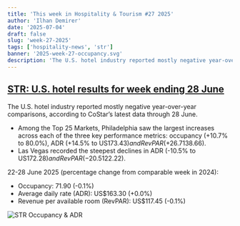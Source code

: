 ```yaml
---
title: 'This week in Hospitality & Tourism #27 2025'
author: 'Ilhan Demirer'
date: '2025-07-04'
draft: false
slug: 'week-27-2025'
tags: ['hospitality-news', 'str']
banner: '2025-week-27-occupancy.svg'
description: 'The U.S. hotel industry reported mostly negative year-over-year comparisons, according to CoStar’s latest data through 28 June.'
---
```


## [STR: U.S. hotel results for week ending 28 June](https://str.com/press-release/us-hotel-results-week-ending-28-june)

The U.S. hotel industry reported mostly negative year-over-year comparisons, according to CoStar’s latest data through 28 June.

- Among the Top 25 Markets, Philadelphia saw the largest increases across each of the three key performance metrics: occupancy (+10.7% to 80.0%), ADR (+14.5% to US$173.43) and RevPAR (+26.7% to US$138.66).
- Las Vegas recorded the steepest declines in ADR (-10.5% to US$172.28) and RevPAR (-20.5% to US$122.22).

22-28 June 2025 (percentage change from comparable week in 2024):

- Occupancy: 71.90 (-0.1%)
- Average daily rate (ADR): US$163.30 (+0.0%)
- Revenue per available room (RevPAR): US$117.45 (-0.1%)

![STR Occupancy & ADR](/images/blogimages/2025-week-27-occupancy.svg)
